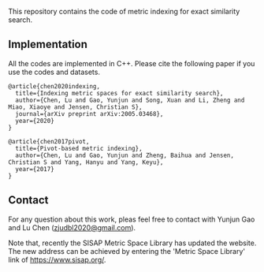 This repository contains the code of metric indexing for exact similarity search. 

## Implementation

All the codes are implemented in C++. Please cite the following paper if you use the codes and datasets.
```
@article{chen2020indexing,
  title={Indexing metric spaces for exact similarity search},
  author={Chen, Lu and Gao, Yunjun and Song, Xuan and Li, Zheng and Miao, Xiaoye and Jensen, Christian S},
  journal={arXiv preprint arXiv:2005.03468},
  year={2020}
}
```
```
@article{chen2017pivot,
  title={Pivot-based metric indexing},
  author={Chen, Lu and Gao, Yunjun and Zheng, Baihua and Jensen, Christian S and Yang, Hanyu and Yang, Keyu},
  year={2017}
}
```

## Contact
For any question about this work, pleas feel free to contact with Yunjun Gao and Lu Chen (zjudbl2020@gmail.com).

Note that, recently the SISAP Metric Space Library has updated the website. The new address can be achieved by entering the 'Metric Space Library' link of https://www.sisap.org/.
